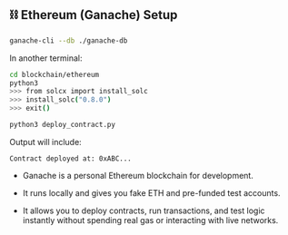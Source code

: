 ## ⛓️ Ethereum (Ganache) Setup

```bash
ganache-cli --db ./ganache-db
```

In another terminal:
```bash
cd blockchain/ethereum
python3
>>> from solcx import install_solc
>>> install_solc("0.8.0")
>>> exit()

python3 deploy_contract.py
```

Output will include:
```
Contract deployed at: 0xABC...
```

- Ganache is a personal Ethereum blockchain for development.

- It runs locally and gives you fake ETH and pre-funded test accounts.

- It allows you to deploy contracts, run transactions, and test logic instantly without spending real gas or interacting with live networks.
